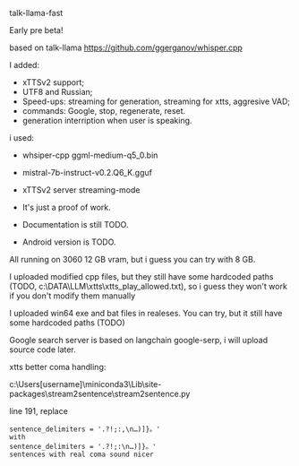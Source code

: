talk-llama-fast

Early pre beta!

based on talk-llama https://github.com/ggerganov/whisper.cpp

I added:
- xTTSv2 support;
- UTF8 and Russian;
- Speed-ups: streaming for generation, streaming for xtts, aggresive VAD;
- commands: Google, stop, regenerate, reset.
- generation interription when user is speaking.

i used: 
- whsiper-cpp ggml-medium-q5_0.bin
- mistral-7b-instruct-v0.2.Q6_K.gguf
- xTTSv2 server streaming-mode

- It's just a proof of work.
- Documentation is still TODO.
- Android version is TODO.

All running on 3060 12 GB vram, but i guess you can try with 8 GB.


I uploaded modified cpp files, but they still have some hardcoded paths (TODO, c:\\DATA\\LLM\\xtts\\xtts_play_allowed.txt), so i guess they won't work if you don't modify them manually

I uploaded win64 exe and bat files in realeses. You can try, but it still have some hardcoded paths (TODO)

Google search server is based on langchain google-serp, i will upload source code later.


xtts better coma handling:

c:\Users\[username]\miniconda3\Lib\site-packages\stream2sentence\stream2sentence.py

line 191, replace 

```
sentence_delimiters = '.?!;:,\n…)]}。'
with
sentence_delimiters = '.?!;:\n…)]}。'
sentences with real coma sound nicer
```